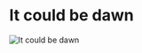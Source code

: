 <!--
  date: 2011-04-09
  modified: 2020-07-29
  slug: it-could-be-dawn
  type: post
  categories: illustration
  tags: Sketchbook pro
-->

# It could be dawn

![It could be dawn](http://farm6.static.flickr.com/5263/5572829236_7a0a6a9f80.jpg)
